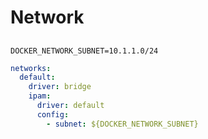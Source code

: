 # Network

##

```env
DOCKER_NETWORK_SUBNET=10.1.1.0/24
```

```yml
networks:
  default:
    driver: bridge
    ipam:
      driver: default
      config:
        - subnet: ${DOCKER_NETWORK_SUBNET}
```
